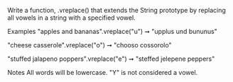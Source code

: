 Write a function, .vreplace() that extends the String prototype by replacing all vowels in a string with a specified vowel.

Examples
"apples and bananas".vreplace("u") ➞ "upplus und bununus"

"cheese casserole".vreplace("o") ➞ "chooso cossorolo"

"stuffed jalapeno poppers".vreplace("e") ➞ "steffed jelepene peppers"

Notes
All words will be lowercase.
"Y" is not considered a vowel.